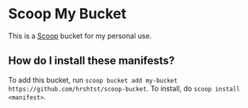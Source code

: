 # Scoop My Bucket

<!-- Uncomment the following line after replacing placeholders -->
<!-- [![Build Status](https://ci.appveyor.com/api/projects/status/<appveyor-badge-id>?svg=true)](https://ci.appveyor.com/project/<username>/<bucketname> "Build Status") [![Excavator](https://github.com/<username>/<bucketname>/actions/workflows/excavator.yml/badge.svg)](https://github.com/<username>/<bucketname>/actions/workflows/excavator.yml) -->

This is a [Scoop](https://scoop.sh/) bucket for my personal use. 

How do I install these manifests?
---------------------------------

To add this bucket, run `scoop bucket add my-bucket https://github.com/hrshtst/scoop-bucket`. To install, do `scoop install <manifest>`.
